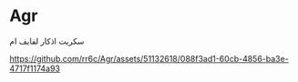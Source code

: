 # Agr
سكربت اذكار لفايف ام


https://github.com/rr6c/Agr/assets/51132618/088f3ad1-60cb-4856-ba3e-4717f1174a93
